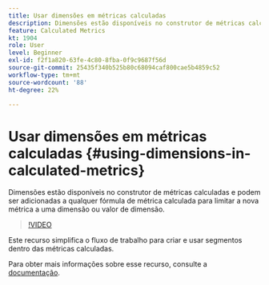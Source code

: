 ```yaml
---
title: Usar dimensões em métricas calculadas
description: Dimensões estão disponíveis no construtor de métricas calculadas e podem ser adicionadas a qualquer fórmula de métrica calculada para limitar a nova métrica a uma dimensão ou valor de dimensão.
feature: Calculated Metrics
kt: 1904
role: User
level: Beginner
exl-id: f2f1a820-63fe-4c80-8fba-0f9c9687f56d
source-git-commit: 25435f340b525b80c68094caf800cae5b4859c52
workflow-type: tm+mt
source-wordcount: '88'
ht-degree: 22%

---
```


# Usar dimensões em métricas calculadas {#using-dimensions-in-calculated-metrics}

Dimensões estão disponíveis no construtor de métricas calculadas e podem ser adicionadas a qualquer fórmula de métrica calculada para limitar a nova métrica a uma dimensão ou valor de dimensão.

>[!VIDEO](https://video.tv.adobe.com/v/33525/?quality=12&learn=on&captions=por_br)

Este recurso simplifica o fluxo de trabalho para criar e usar segmentos dentro das métricas calculadas.

Para obter mais informações sobre esse recurso, consulte a [documentação](https://experienceleague.adobe.com/docs/analytics/components/calculated-metrics/calcmetric-workflow/cm-build-metrics.html?lang=pt-BR).
